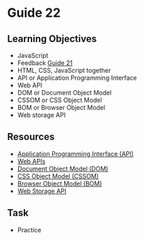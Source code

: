 # Guide 22
## Learning Objectives
- JavaScript
- Feedback [Guide 21](guide21.md)
- HTML, CSS, JavaScript together
- API or Application Programming Interface
- Web API
- DOM or Document Object Model
- CSSOM or CSS Object Model
- BOM or Browser Object Model
- Web storage API
## Resources
- [Application Programming Interface (API)](https://www.ibm.com/cloud/learn/api)
- [Web APIs](https://developer.mozilla.org/en-US/docs/Web/API)
- [Document Object Model (DOM)](https://developer.mozilla.org/en-US/docs/Web/API/Document_Object_Model)
- [CSS Object Model (CSSOM)](https://developer.mozilla.org/en-US/docs/Web/API/CSS_Object_Model)
- [Browser Object Model (BOM)](https://www.javatpoint.com/browser-object-model)
- [Web Storage API](https://developer.mozilla.org/en-US/docs/Web/API/Web_Storage_API)
## Task
- Practice
